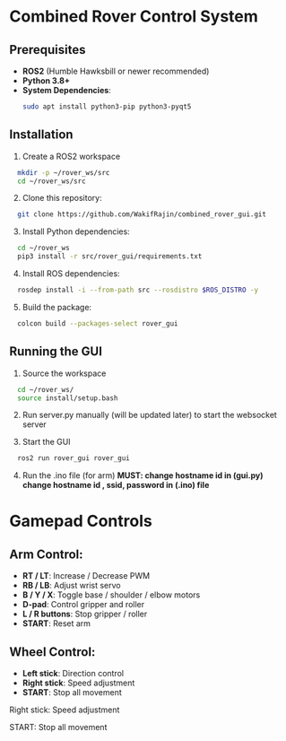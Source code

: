 # Combined Rover Control System

## Prerequisites

- **ROS2** (Humble Hawksbill or newer recommended)
- **Python 3.8+**
- **System Dependencies**:
  ```bash
  sudo apt install python3-pip python3-pyqt5
  ```

## Installation

1. Create a ROS2 workspace
```bash
  mkdir -p ~/rover_ws/src
  cd ~/rover_ws/src
```
2. Clone this repository:
```bash
  git clone https://github.com/WakifRajin/combined_rover_gui.git
```
3. Install Python dependencies:
```bash
  cd ~/rover_ws
  pip3 install -r src/rover_gui/requirements.txt
```

4. Install ROS dependencies:
```bash
  rosdep install -i --from-path src --rosdistro $ROS_DISTRO -y
```

5. Build the package:
```bash
  colcon build --packages-select rover_gui
```

## Running the GUI

1. Source the workspace
```bash
  cd ~/rover_ws/
  source install/setup.bash
```

2. Run server.py manually (will be updated later) to start the websocket server

3. Start the GUI
```bash
  ros2 run rover_gui rover_gui
```
4. Run the .ino file (for arm)
**MUST: change hostname id in (gui.py) change hostname id , ssid, password in (.ino) file**

# Gamepad Controls

## Arm Control:
- **RT / LT**: Increase / Decrease PWM  
- **RB / LB**: Adjust wrist servo  
- **B / Y / X**: Toggle base / shoulder / elbow motors  
- **D-pad**: Control gripper and roller  
- **L / R buttons**: Stop gripper / roller  
- **START**: Reset arm

## Wheel Control:
- **Left stick**: Direction control  
- **Right stick**: Speed adjustment  
- **START**: Stop all movement


Right stick: Speed adjustment

START: Stop all movement
